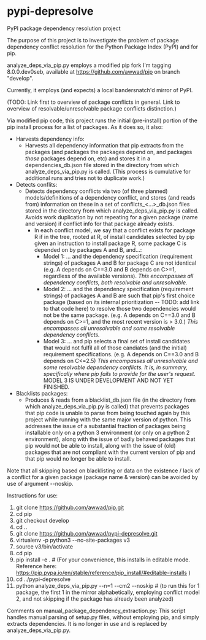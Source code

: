 # pypi-depresolve
PyPI package dependency resolution project

The purpose of this project is to investigate the problem of package dependency conflict resolution for the Python Package Index (PyPI) and for pip.

analyze_deps_via_pip.py employs a modified pip fork I'm tagging 8.0.0.dev0seb, available at https://github.com/awwad/pip on branch "develop".

Currently, it employs (and expects) a local bandersnatch'd mirror of PyPI.

(TODO: Link first to overview of package conflicts in general. Link to overview of resolvable/unresolvable package conflicts distinction.)

Via modified pip code, this project runs the initial (pre-install) portion of the pip install process for a list of packages. As it does so, it also:
  - Harvests dependency info:
    - Harvests all dependency information that pip extracts from the packages (and packages the packages depend on, and packages *those* packages depend on, etc) and stores it in a dependencies_db.json file stored in the directory from which analyze_deps_via_pip.py is called. (This process is cumulative for additional runs and tries not to duplicate work.)
  - Detects conflits:
    - Detects dependency conflicts via two (of three planned) models/definitions of a dependency conflict, and stores (and reads from) information on these in a set of conflicts_<...>_db.json files stored in the directory from which analyze_deps_via_pip.py is called. Avoids work duplication by not repeating for a given package (name and version) if conflict info for that package already exists.
      - In each conflict model, we say that a conflict exists for package R if in the tree, rooted at R, of install candidates selected by pip given an instruction to install package R, some package C is depended on by packages A and B, and...:
        - Model 1: ... and the dependency specification (requirement strings) of packages A and B for package C are not identical (e.g. A depends on C==3.0 and B depends on C>=1, regardless of the available versions). *This encompasses all dependency conflicts, both resolvable and unresolvable.*
        - Model 2: ... and the dependency specification (requirement strings) of packages A and B are such that pip's first choice package (based on its internal prioritization -- TODO: add link to that code here) to resolve those two dependencies would not be the same package. (e.g. A depends on C==3.0 and B depends on C>=1, and the most recent version is > 3.0.) *This encompasses all unresolvable and some resolvable dependency conflicts.*
        - Model 3: ... and pip selects a final set of install candidates that would not fulfil all of those candiates (and the initial) requirement specifications. (e.g. A depends on C==3.0 and B depends on C<=2.5) *This encompasses all unresolvable and some resolvable dependency conflicts. It is, in summary, specifically where pip fails to provide for the user's request.* MODEL 3 IS UNDER DEVELOPMENT AND NOT YET FINISHED.
  - Blacklists packages:
    - Produces & reads from a blacklist_db.json file (in the directory from which analyze_deps_via_pip.py is called) that prevents packages that pip code is unable to parse from being touched again by this project while running with the same major version of python. This addresses the issue of a substantial fraction of packages being installable only on a python 3 environment (or only on a python 2 environment), along with the issue of badly behaved packages that pip would not be able to install, along with the issue of (old) packages that are not compliant with the current version of pip and that pip would no longer be able to install.

Note that all skipping based on blacklisting or data on the existence / lack of a conflict for a given package (package name & version) can be avoided by use of argument --noskip.

Instructions for use:

1.  git clone https://github.com/awwad/pip.git
2.  cd pip
3.  git checkout develop
4.  cd ..
5.  git clone https://github.com/awwad/pypi-depresolve.git
6.  virtualenv -p python3 --no-site-packages v3
7.  source v3/bin/activate
8.  cd pip
9.  pip install -e .     # (For your convenience, this installs in editable mode. Reference here: https://pip.pypa.io/en/stable/reference/pip_install/#editable-installs )
10. cd ../pypi-depresolve
13. python analyze_deps_via_pip.py --n=1 --cm2 --noskip      # (to run this for 1 package, the first 1 in the mirror alphabetically, employing conflict model 2, and not skipping if the package has already been analyzed)
  


Comments on manual_package_dependency_extraction.py: 
This script handles manual parsing of setup.py files, without employing pip, and simply extracts dependencies. It is no longer in use and is replaced by analyze_deps_via_pip.py.